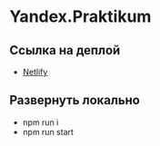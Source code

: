 # Yandex.Praktikum

## Ссылка на деплой
- [Netlify](https://apilin.netlify.app/index/)

## Развернуть локально
- npm run i
- npm run start
